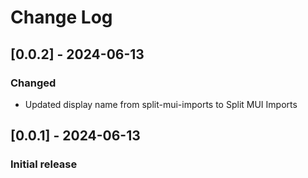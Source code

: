 # Change Log
## [0.0.2] - 2024-06-13
### Changed
- Updated display name from split-mui-imports to Split MUI Imports

## [0.0.1] - 2024-06-13
### Initial release
